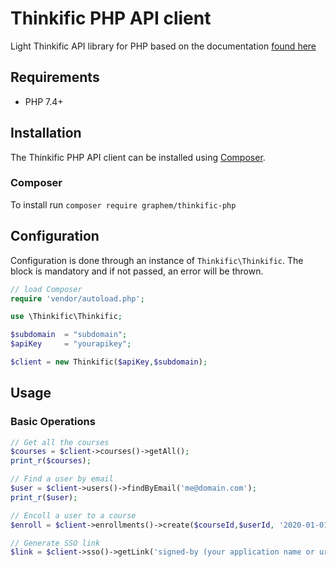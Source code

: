 # Thinkific PHP API client
Light Thinkific API library for PHP based on the documentation [found here](https://developers.thinkific.com/api/api-documentation/)

## Requirements
* PHP 7.4+

## Installation

The Thinkific PHP API client can be installed using [Composer](https://packagist.org/packages/zendesk/zendesk_api_client_php).

### Composer

To install run `composer require graphem/thinkific-php`

## Configuration

Configuration is done through an instance of `Thinkific\Thinkific`.
The block is mandatory and if not passed, an error will be thrown.

``` php
// load Composer
require 'vendor/autoload.php';

use \Thinkific\Thinkific;

$subdomain  = "subdomain";
$apiKey     = "yourapikey"; 

$client = new Thinkific($apiKey,$subdomain);
```

## Usage

### Basic Operations

``` php
// Get all the courses
$courses = $client->courses()->getAll();
print_r($courses);

// Find a user by email
$user = $client->users()->findByEmail('me@domain.com');
print_r($user);

// Encoll a user to a course
$enroll = $client->enrollments()->create($courseId,$userId, '2020-01-01', '2021-01-01');

// Generate SSO link
$link = $client->sso()->getLink('signed-by (your application name or url)', ['email' => 'me@domain.com', 'first_name' => 'Me', 'last_name' => 'Hey']);

```